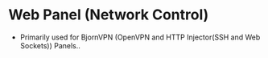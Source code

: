 # Web Panel (Network Control)

* Primarily used for BjornVPN (OpenVPN and HTTP Injector(SSH and Web Sockets)) Panels..
